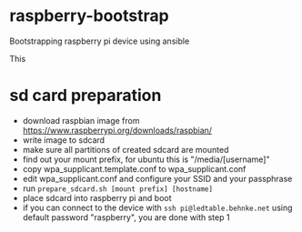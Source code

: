 # raspberry-bootstrap
Bootstrapping raspberry pi device using ansible

This

# sd card preparation

* download raspbian image from https://www.raspberrypi.org/downloads/raspbian/
* write image to sdcard
* make sure all partitions of created sdcard are mounted
* find out your mount prefix, for ubuntu this is "/media/[username]"
* copy wpa_supplicant.template.conf to wpa_supplicant.conf
* edit wpa_supplicant.conf and configure your SSID and your passphrase
* run ```prepare_sdcard.sh [mount prefix] [hostname]```
* place sdcard into raspberry pi and boot
* if you can connect to the device with ```ssh pi@ledtable.behnke.net``` using default password "raspberry", you are done with step 1
